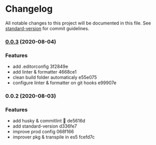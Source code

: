 # Changelog

All notable changes to this project will be documented in this file. See [standard-version](https://github.com/conventional-changelog/standard-version) for commit guidelines.

### [0.0.3](///compare/v0.0.2...v0.0.3) (2020-08-04)

### Features

- add .editorconfig 3f2849e
- add linter & formatter 4668ce1
- clean build folder automaticaly e55e075
- configure linter & formatter on git hooks e99907e

### 0.0.2 (2020-08-03)

### Features

- add husky & commitlint :tada: de5616d
- add standard-version d336fe7
- improve prod config 068f166
- improver pkg & transpile in es5 fcefd7c
